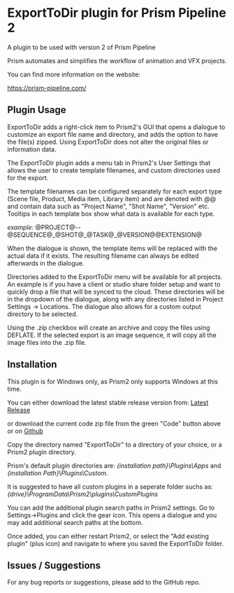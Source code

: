 # **ExportToDir plugin for Prism Pipeline 2**
A plugin to be used with version 2 of Prism Pipeline 

Prism automates and simplifies the workflow of animation and VFX projects.

You can find more information on the website:

https://prism-pipeline.com/


## **Plugin Usage**

ExportToDir adds a right-click item to Prism2's GUI that opens a dialogue to customize an export file name and directory, and adds the option to have the file(s) zipped.  Using ExportToDir does not alter the original files or information data.

The ExportToDir plugin adds a menu tab in Prism2's User Settings that allows the user to create template filenames, and custom directories used for the export.

The template filenames can be configured separately for each export type (Scene file, Product, Media item, Library item) and are denoted with @@ and contain data such as "Project Name", "Shot Name", "Version" etc.  Tooltips in each template box show what data is available for each type.

*example:*
		@PROJECT@--@SEQUENCE@\_@SHOT@\_@TASK@\_@VERSION@@EXTENSION@
		
When the dialogue is shown, the template items will be replaced with the actual data if it exists.  The resulting filename can always be edited afterwards in the dialogue.

Directories added to the ExportToDir menu will be available for all projects.  An example is if you have a client or studio share folder setup and want to quickly drop a file that will be synced to the cloud.  These directories will be in the dropdown of the dialogue, along with any directories listed in Project Settings -> Locations.  The dialogue also allows for a custom output directory to be selected.

Using the .zip checkbox will create an archive and copy the files using DEFLATE.  If the selected export is an image sequence, it will copy all the image files into the .zip file.

## **Installation**

This plugin is for Windows only, as Prism2 only supports Windows at this time.

You can either download the latest stable release version from: [Latest Release](https://github.com/AltaArts/ExportToDir--Prism-Plugin/releases/latest)

or download the current code zip file from the green "Code" button above or on [Github](https://github.com/JBreckeen/ExportToDir--Prism-Plugin/tree/main)

Copy the directory named "ExportToDir" to a directory of your choice, or a Prism2 plugin directory.

Prism's default plugin directories are: *{installation path}\Plugins\Apps* and *{installation Path}\Plugins\Custom*.

It is suggested to have all custom plugins in a seperate folder suchs as: *{drive}\ProgramData\Prism2\plugins\CustomPlugins*

You can add the additional plugin search paths in Prism2 settings.  Go to Settings->Plugins and click the gear icon.  This opens a dialogue and you may add additional search paths at the bottom.

Once added, you can either restart Prism2, or select the "Add existing plugin" (plus icon) and navigate to where you saved the ExportToDir folder.


## **Issues / Suggestions**

For any bug reports or suggestions, please add to the GitHub repo.